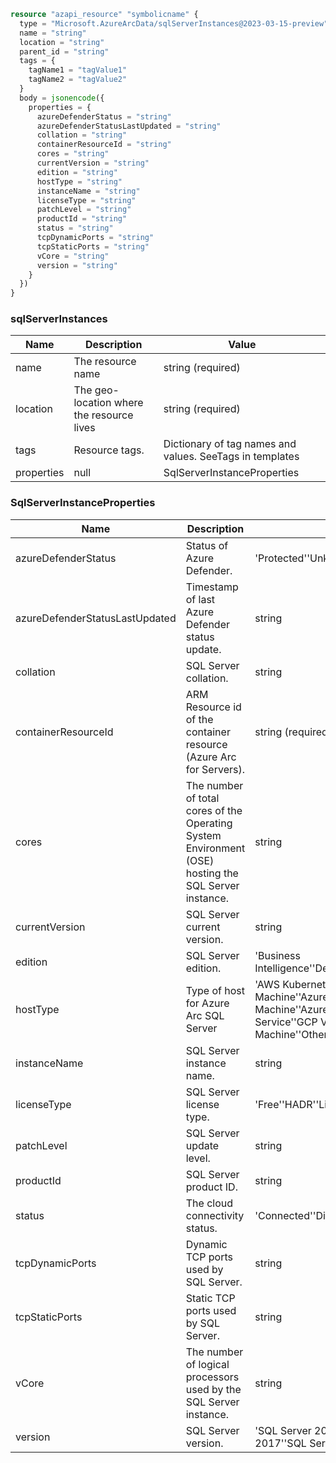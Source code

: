 ```terraform
resource "azapi_resource" "symbolicname" {
  type = "Microsoft.AzureArcData/sqlServerInstances@2023-03-15-preview"
  name = "string"
  location = "string"
  parent_id = "string"
  tags = {
    tagName1 = "tagValue1"
    tagName2 = "tagValue2"
  }
  body = jsonencode({
    properties = {
      azureDefenderStatus = "string"
      azureDefenderStatusLastUpdated = "string"
      collation = "string"
      containerResourceId = "string"
      cores = "string"
      currentVersion = "string"
      edition = "string"
      hostType = "string"
      instanceName = "string"
      licenseType = "string"
      patchLevel = "string"
      productId = "string"
      status = "string"
      tcpDynamicPorts = "string"
      tcpStaticPorts = "string"
      vCore = "string"
      version = "string"
    }
  })
}

```

### sqlServerInstances

| Name | Description | Value |
|-|-|-|
| name | The resource name | string (required) |
| location | The geo-location where the resource lives | string (required) |
| tags | Resource tags. | Dictionary of tag names and values. SeeTags in templates |
| properties | null | SqlServerInstanceProperties |


### SqlServerInstanceProperties

| Name | Description | Value |
|-|-|-|
| azureDefenderStatus | Status of Azure Defender. | 'Protected''Unknown''Unprotected' |
| azureDefenderStatusLastUpdated | Timestamp of last Azure Defender status update. | string |
| collation | SQL Server collation. | string |
| containerResourceId | ARM Resource id of the container resource (Azure Arc for Servers). | string (required) |
| cores | The number of total cores of the Operating System Environment (OSE) hosting the SQL Server instance. | string |
| currentVersion | SQL Server current version. | string |
| edition | SQL Server edition. | 'Business Intelligence''Developer''Enterprise''Evaluation''Express''Standard''Web' |
| hostType | Type of host for Azure Arc SQL Server | 'AWS Kubernetes Service''AWS VMWare Virtual Machine''AWS Virtual Machine''Azure Kubernetes Service''Azure VMWare Virtual Machine''Azure Virtual Machine''Container''GCP Kubernetes Service''GCP VMWare Virtual Machine''GCP Virtual Machine''Other''Physical Server''Virtual Machine' |
| instanceName | SQL Server instance name. | string |
| licenseType | SQL Server license type. | 'Free''HADR''LicenseOnly''PAYG''Paid''ServerCAL''Undefined' |
| patchLevel | SQL Server update level. | string |
| productId | SQL Server product ID. | string |
| status | The cloud connectivity status. | 'Connected''Disconnected''Registered''Unknown' (required) |
| tcpDynamicPorts | Dynamic TCP ports used by SQL Server. | string |
| tcpStaticPorts | Static TCP ports used by SQL Server. | string |
| vCore | The number of logical processors used by the SQL Server instance. | string |
| version | SQL Server version. | 'SQL Server 2012''SQL Server 2014''SQL Server 2016''SQL Server 2017''SQL Server 2019''SQL Server 2022''Unknown' |


